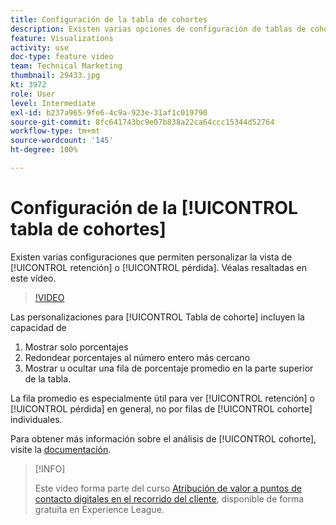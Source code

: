 ```yaml
---
title: Configuración de la tabla de cohortes
description: Existen varias opciones de configuración de tablas de cohorte que permiten personalizar la vista de retención o pérdida. Véalas resaltadas en este vídeo.
feature: Visualizations
activity: use
doc-type: feature video
team: Technical Marketing
thumbnail: 29433.jpg
kt: 3972
role: User
level: Intermediate
exl-id: b237a965-9fe6-4c9a-923e-31af1c019790
source-git-commit: 8fc641743bc9e07b838a22ca64ccc15344d52764
workflow-type: tm+mt
source-wordcount: '145'
ht-degree: 100%

---
```


# Configuración de la [!UICONTROL tabla de cohortes]

Existen varias configuraciones que permiten personalizar la vista de [!UICONTROL retención] o [!UICONTROL pérdida]. Véalas resaltadas en este vídeo.

>[!VIDEO](https://video.tv.adobe.com/v/29433/?quality=12&learn=on)

Las personalizaciones para [!UICONTROL Tabla de cohorte] incluyen la capacidad de

1. Mostrar solo porcentajes
1. Redondear porcentajes al número entero más cercano
1. Mostrar u ocultar una fila de porcentaje promedio en la parte superior de la tabla.

La fila promedio es especialmente útil para ver [!UICONTROL retención] o [!UICONTROL pérdida] en general, no por filas de [!UICONTROL cohorte] individuales.

Para obtener más información sobre el análisis de [!UICONTROL cohorte], visite la [documentación](https://experienceleague.adobe.com/docs/analytics/analyze/analysis-workspace/visualizations/cohort-table/t-cohort.html?lang=es).

>[!INFO]
>
> Este vídeo forma parte del curso [Atribución de valor a puntos de contacto digitales en el recorrido del cliente](https://experienceleague.adobe.com/?recommended=Analytics-U-1-2020.2&amp;lang=es), disponible de forma gratuita en Experience League.